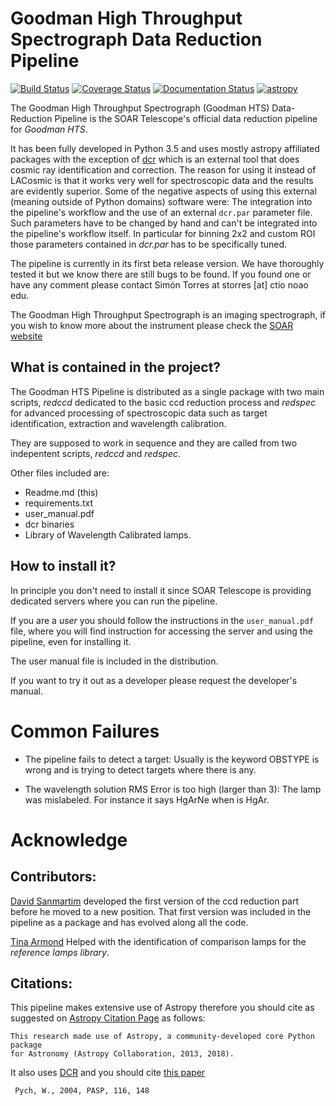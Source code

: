 # Goodman High Throughput Spectrograph Data Reduction Pipeline

[![Build Status](https://travis-ci.org/soar-telescope/goodman.svg?branch=master)](https://travis-ci.org/soar-telescope/goodman)
[![Coverage Status](https://coveralls.io/repos/github/soar-telescope/goodman/badge.svg?branch=master)](https://coveralls.io/github/soar-telescope/goodman?branch=master)
[![Documentation Status](https://readthedocs.org/projects/goodman/badge/?version=latest)](http://goodman.readthedocs.io/en/latest/?badge=latest)
[![astropy](http://img.shields.io/badge/powered%20by-AstroPy-orange.svg?style=flat)](http://www.astropy.org/)

The Goodman High Throughput Spectrograph (Goodman HTS) Data-Reduction Pipeline
is the SOAR Telescope's official data reduction pipeline for _Goodman HTS_.

It has been fully developed in Python 3.5 and uses mostly astropy affiliated packages
with the exception of [dcr](http://users.camk.edu.pl/pych/DCR/) which is an external tool
that does cosmic ray identification and correction. The reason for using it
instead of LACosmic is that it works very well for spectroscopic data and the
results are evidently superior. Some of the negative aspects of using this
external (meaning outside of Python domains) software were: The integration into
the pipeline's workflow and the use of an external `dcr.par` parameter file.
 Such parameters have to be changed by hand and can't be integrated into the
 pipeline's workflow itself. In particular for binning 2x2 and custom ROI those
 parameters contained in _dcr.par_ has to be specifically tuned.


The pipeline is currently in its first beta release version. We have thoroughly
tested it but we know there are still bugs to be found. If you found one or have
any comment please contact Simón Torres at storres [at] ctio noao edu.


The Goodman High Throughput Spectrograph is an imaging spectrograph, if you wish
to know more about the instrument please check the 
[SOAR website](http://www.ctio.noao.edu/soar/content/goodman-high-throughput-spectrograph)

## What is contained in the project?

The Goodman HTS Pipeline is distributed as a single package with two main scripts,
_redccd_ dedicated to the basic
ccd reduction process and _redspec_ for advanced processing of 
spectroscopic data such as target identification, extraction and wavelength calibration.

They are supposed to work in sequence and they are called from two indepentent 
scripts, _redccd_ and _redspec_. 

Other files included are:
- Readme.md (this)
- requirements.txt
- user_manual.pdf
- dcr binaries
- Library of Wavelength Calibrated lamps.

## How to install it?

In principle you don't need to install it since SOAR Telescope is providing
dedicated servers where you can run the pipeline.

If you are a _user_ you should follow the instructions in the `user_manual.pdf`
file, where you will find instruction for accessing the server and using the
pipeline, even for installing it.
  
The user manual file is included in the distribution.

If you want to try it out as a developer please request the developer's manual.

# Common Failures

- The pipeline fails to detect a target: Usually is the keyword OBSTYPE is wrong
and is trying to detect targets where there is any.

- The wavelength solution RMS Error is too high (larger than 3): The lamp was 
mislabeled. For instance it says HgArNe when is HgAr.

# Acknowledge

## Contributors:
  [David Sanmartim](https://github.com/dsanmartim) developed the first version of
  the ccd reduction part before he moved to a new position. That first version was
  included in the pipeline as a package and has evolved along all the code.
  
  [Tina Armond]() Helped with the identification of comparison lamps for the _reference
  lamps library_.
  
## Citations:
  This pipeline makes extensive use of Astropy therefore you should cite as suggested
  on [Astropy Citation Page](https://github.com/astropy/astropy/blob/master/CITATION) as follows:
  
    This research made use of Astropy, a community-developed core Python package
    for Astronomy (Astropy Collaboration, 2013, 2018).
    
  It also uses [DCR](http://users.camk.edu.pl/pych/DCR/) and you should cite [this paper](http://adsabs.harvard.edu/abs/2004PASP..116..148P)
  
     Pych, W., 2004, PASP, 116, 148
